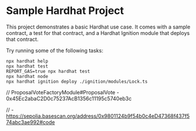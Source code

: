 # Sample Hardhat Project

This project demonstrates a basic Hardhat use case. It comes with a sample contract, a test for that contract, and a Hardhat Ignition module that deploys that contract.

Try running some of the following tasks:

```shell
npx hardhat help
npx hardhat test
REPORT_GAS=true npx hardhat test
npx hardhat node
npx hardhat ignition deploy ./ignition/modules/Lock.ts
```


<!-- DEPLOYED ADDRESS AND VERIFICATION FOR THE PROPOSAL VOTE FACTORY -->


// ProposalVoteFactoryModule#ProposalVote - 0x45Ec2abaC2D0c75237AcB1356c11195c5740eb3c

// - https://sepolia.basescan.org/address/0x9801124b9f54b0c4eD47368f437f574abc3ae992#code
